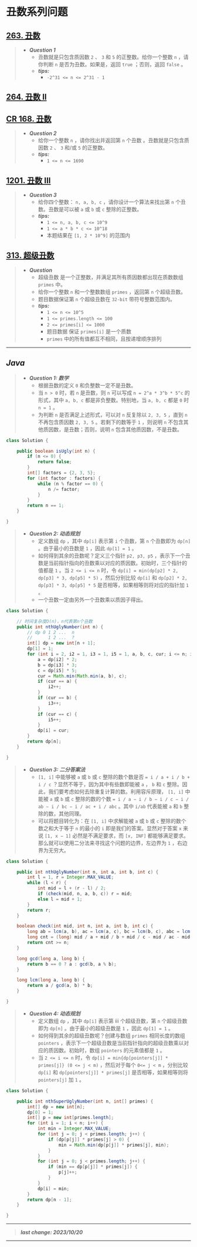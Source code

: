 # 丑数系列问题

## [263. 丑数](https://leetcode.cn/problems/ugly-number/)

> - ***Question 1***
>   - 丑数就是只包含质因数 `2` 、 `3` 和 `5` 的正整数。给你一个整数 `n` ，请你判断 `n` 是否为丑数。如果是，返回 `true` ；否则，返回 `false` 。
>   - ***tips:***
>     - `-2^31 <= n <= 2^31 - 1`

## [264. 丑数 II](https://leetcode.cn/problems/ugly-number-ii/)

## [CR 168. 丑数](https://leetcode.cn/problems/chou-shu-lcof/)

> - ***Question 2***
>   - 给你一个整数 `n` ，请你找出并返回第 `n` 个丑数 。丑数就是只包含质因数 `2` 、 `3` 和/或 `5` 的正整数。
>   - ***tips:***
>     - `1 <= n <= 1690`

## [1201. 丑数 III](https://leetcode.cn/problems/ugly-number-iii/)

> - ***Question 3***
>   - 给你四个整数： `n, a, b, c` ，请你设计一个算法来找出第 `n` 个丑数。丑数是可以被 `a` 或 `b` 或 `c` 整除的正整数。
>   - ***tips:***
>     - `1 <= n, a, b, c <= 10^9`
>     - `1 <= a * b * c <= 10^18`
>     - 本题结果在 `[1, 2 * 10^9]` 的范围内

## [313. 超级丑数](https://leetcode.cn/problems/super-ugly-number/)

> - ***Question***
>   - 超级丑数 是一个正整数，并满足其所有质因数都出现在质数数组 `primes` 中。
>   - 给你一个整数 `n` 和一个整数数组 `primes` ，返回第 `n` 个超级丑数。
>   - 题目数据保证第 `n` 个超级丑数在 `32-bit` 带符号整数范围内。
>   - ***tips:***
>     - `1 <= n <= 10^5`
>     - `1 <= primes.length <= 100`
>     - `2 <= primes[i] <= 1000`
>     - 题目数据 保证 `primes[i]` 是一个质数
>     - `primes` 中的所有值都互不相同，且按递增顺序排列

---

## *Java*

> - ***Question 1: 数学***
>   - 根据丑数的定义 `0` 和负整数一定不是丑数。
>   - 当 `n > 0` 时，若 `n` 是丑数，则 `n` 可以写成 `n = 2^a * 3^b * 5^c` 的形式，其中 `a, b, c` 都是非负整数。特别地，当 `a, b, c` 都是 `0` 时 `n = 1` 。
>   - 为判断 `n` 是否满足上述形式，可以对 `n` 反复除以 `2, 3, 5` ，直到 `n` 不再包含质因数 `2, 3, 5` 。若剩下的数等于 `1` ，则说明 `n` 不包含其他质因数，是丑数；否则，说明 `n` 包含其他质因数，不是丑数。

```java
class Solution {

    public boolean isUgly(int n) {
        if (n <= 0) {
            return false;
        }
        int[] factors = {2, 3, 5};
        for (int factor : factors) {
            while (n % factor == 0) {
                n /= factor;
            }
        }
        return n == 1;
    }

}
```

> - ***Question 2: 动态规划***
>   - 定义数组 `dp` ，其中 `dp[i]` 表示第 `i` 个丑数，第 `n` 个丑数即为 `dp[n]` 。由于最小的丑数是 `1` ，因此 `dp[1] = 1` 。
>   - 如何得到其余的丑数呢？定义三个指针 `p2, p3, p5` ，表示下一个丑数是当前指针指向的丑数乘以对应的质因数。初始时，三个指针的值都是 `1` 。当 `2 <= i <= n` 时，令 `dp[i] = min⁡(dp[p2] * 2, dp[p3] * 3, dp[p5] * 5)` ，然后分别比较 `dp[i]` 和 `dp[p2] * 2, dp[p3] * 3, dp[p5] * 5` 是否相等，如果相等则将对应的指针加 `1` 。
>   - 一个丑数一定由另外一个丑数乘以质因子得出。

```java
class Solution {

    // 时间复杂度O(n)，n代表第n个丑数
    public int nthUglyNumber(int n) {
        // dp 0 1 2 ...  n
        //      1 2 ...  ?
        int[] dp = new int[n + 1];
        dp[1] = 1;
        for (int i = 2, i2 = 1, i3 = 1, i5 = 1, a, b, c, cur; i <= n; i++) {
            a = dp[i2] * 2;
            b = dp[i3] * 3;
            c = dp[i5] * 5;
            cur = Math.min(Math.min(a, b), c);
            if (cur == a) {
                i2++;
            }
            if (cur == b) {
                i3++;
            }
            if (cur == c) {
                i5++;
            }
            dp[i] = cur;
        }
        return dp[n];
    }

}
```

> - ***Question 3: 二分答案法***
>   - `[1, i]` 中能够被 `a` 或 `b` 或 `c` 整除的数个数是否 `= i / a + i / b + i / c` ？显然不等于，因为其中有些数即能被 `a` ， `b` 和 `c` 整除。因此，我们要考虑如何去除重复计算的数。利用容斥原理， `[1, i]` 中能被 `a` 或 `b` 或 `c` 整除的数的个数 `= i / a − i / b − i / c − i / ab − i / bc − i / ac + i / abc` 。其中 `i/ab` 代表能被 `a` 和 `b` 整除的数，其他同理。
>   - 可以将题目转化为：在 `[1, i]` 中求解能被 `a` 或 `b` 或 `c` 整除的数个数之和大于等于 `n` 的最小的 `i` 即是我们的答案。显然对于答案 `x` 来说 `[1, x − 1]` 必然是不满足要求，而 `[x, INF]` 都能够满足要求。那么就可以使用二分法来寻找这个问题的边界，左边界为 `1` ，右边界为无穷大。

```java
class Solution {

    public int nthUglyNumber(int n, int a, int b, int c) {
        int l = 1, r = Integer.MAX_VALUE;
        while (l < r) {
            int mid = l + (r - l) / 2;
            if (check(mid, n, a, b, c)) r = mid;
            else l = mid + 1;
        }
        return r;
    }

    boolean check(int mid, int n, int a, int b, int c) {
        long ab = lcm(a, b), ac = lcm(a, c), bc = lcm(b, c), abc = lcm(lcm(a, b), c);
        long cnt = (long) mid / a + mid / b + mid / c - mid / ac - mid / bc - mid / ab + mid / abc;
        return cnt >= n;
    }

    long gcd(long a, long b) {
        return b == 0 ? a : gcd(b, a % b);
    }

    long lcm(long a, long b) {
        return a / gcd(a, b) * b;
    }

}
```

> - ***Question 4: 动态规划***
>   - 定义数组 `dp` ，其中 `dp[i]`  表示第 iii 个超级丑数，第 `n` 个超级丑数即为 `dp[n]` 。由于最小的超级丑数是 `1` ，因此 `dp[1] = 1` 。
>   - 如何得到其余的超级丑数呢？创建与数组 `primes` 相同长度的数组 `pointers` ，表示下一个超级丑数是当前指针指向的超级丑数乘以对应的质因数。初始时，数组 `pointers` 的元素值都是 `1` 。
>   - 当 `2 <= i <= n` 时，令 `dp[i] = min{dp[pointers[j]] * primes[j]} (0 <= j < m)` ，然后对于每个 `0<= j < m` ，分别比较 `dp[i]` 和 `dp[pointers[j]] * primes[j]` 是否相等，如果相等则将 `pointers[j]` 加 `1` 。

```java
class Solution {

    public int nthSuperUglyNumber(int n, int[] primes) {
        int[] dp = new int[n];
        dp[0] = 1;
        int[] p = new int[primes.length];
        for (int i = 1; i < n; i++) {
            int min = Integer.MAX_VALUE;
            for (int j = 0; j < primes.length; j++) {
                if (dp[p[j]] * primes[j] > 0) {
                    min = Math.min(dp[p[j]] * primes[j], min);
                }
            }
            for (int j = 0; j < primes.length; j++) {
                if (min == dp[p[j]] * primes[j]) {
                    p[j]++;
                }
            }
            dp[i] = min;
        }
        return dp[n - 1];
    }

}
```

---

> ***last change: 2023/10/20***

---
